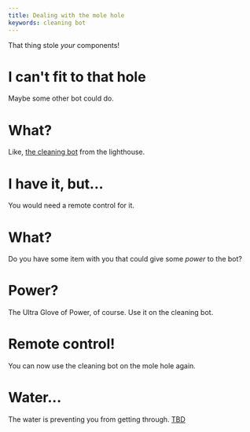 ```yaml
---
title: Dealing with the mole hole
keywords: cleaning bot
---
```


That thing stole _your_ components!

# I can't fit to that hole
Maybe some other bot could do.

# What?
Like, [the cleaning bot](030-cleaning-bot.md) from the lighthouse.

# I have it, but...
You would need a remote control for it.

# What?
Do you have some item with you that could give some _power_ to the bot?

# Power?
The Ultra Glove of Power, of course. Use it on the cleaning bot.

# Remote control!
You can now use the cleaning bot on the mole hole again.

# Water...
The water is preventing you from getting through.
[TBD](tbd)
